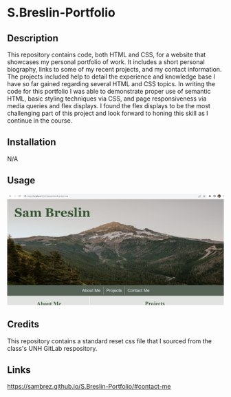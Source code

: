 # S.Breslin-Portfolio

## Description

This repository contains code, both HTML and CSS, for a website that showcases my personal portfolio of work. It includes a short personal biography, links to some of my recent projects, and my contact information. The projects included help to detail the experience and knowledge base I have so far gained regarding several HTML and CSS topics. In writing the code for this portfolio I was able to demonstrate proper use of semantic HTML, basic styling techniques via CSS, and page responsiveness via media queries and flex displays. I found the flex displays to be the most challenging part of this project and look forward to honing this skill as I continue in the course. 

## Installation

N/A

## Usage

![alt text](./assets/images/profile.png)

## Credits

This repository contains a standard reset css file that I sourced from the class's UNH GitLab respository.

## Links
https://sambrez.github.io/S.Breslin-Portfolio/#contact-me